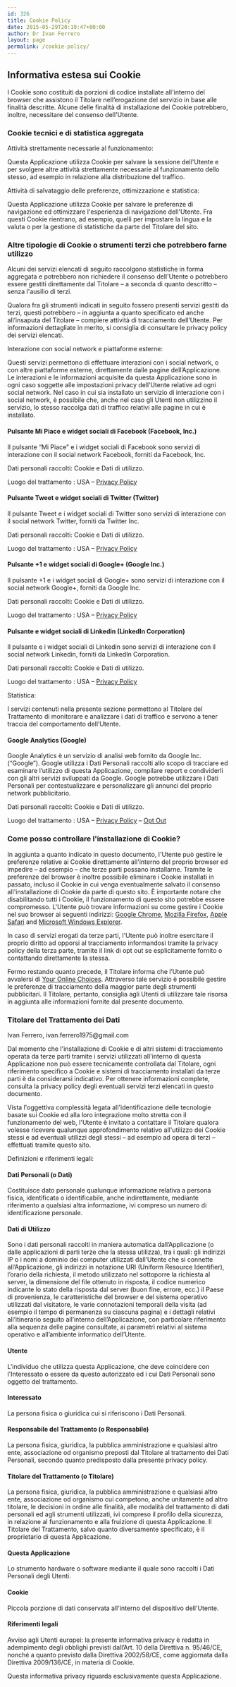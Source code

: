```yaml
---
id: 326
title: Cookie Policy
date: 2015-05-29T20:19:47+00:00
author: Dr Ivan Ferrero
layout: page
permalink: /cookie-policy/
---
```

<h2>Informativa estesa sui Cookie</h2>
I Cookie sono costituiti da porzioni di codice installate all'interno del browser che assistono il Titolare nell’erogazione del servizio in base alle finalità descritte. Alcune delle finalità di installazione dei Cookie potrebbero, inoltre, necessitare del consenso dell'Utente.
<h3>Cookie tecnici e di statistica aggregata</h3>
Attività strettamente necessarie al funzionamento:

Questa Applicazione utilizza Cookie per salvare la sessione dell'Utente e per svolgere altre attività strettamente necessarie al funzionamento dello stesso, ad esempio in relazione alla distribuzione del traffico.

Attività di salvataggio delle preferenze, ottimizzazione e statistica:

Questa Applicazione utilizza Cookie per salvare le preferenze di navigazione ed ottimizzare l'esperienza di navigazione dell'Utente. Fra questi Cookie rientrano, ad esempio, quelli per impostare la lingua e la valuta o per la gestione di statistiche da parte del Titolare del sito.
<h3>Altre tipologie di Cookie o strumenti terzi che potrebbero farne utilizzo</h3>
Alcuni dei servizi elencati di seguito raccolgono statistiche in forma aggregata e potrebbero non richiedere il consenso dell'Utente o potrebbero essere gestiti direttamente dal Titolare – a seconda di quanto descritto – senza l'ausilio di terzi.

Qualora fra gli strumenti indicati in seguito fossero presenti servizi gestiti da terzi, questi potrebbero – in aggiunta a quanto specificato ed anche all’insaputa del Titolare – compiere attività di tracciamento dell’Utente. Per informazioni dettagliate in merito, si consiglia di consultare le privacy policy dei servizi elencati.

Interazione con social network e piattaforme esterne:

Questi servizi permettono di effettuare interazioni con i social network, o con altre piattaforme esterne, direttamente dalle pagine dell’Applicazione. Le interazioni e le informazioni acquisite da questa Applicazione sono in ogni caso soggette alle impostazioni privacy dell’Utente relative ad ogni social network.
Nel caso in cui sia installato un servizio di interazione con i social network, è possibile che, anche nel caso gli Utenti non utilizzino il servizio, lo stesso raccolga dati di traffico relativi alle pagine in cui è installato.
<h4>Pulsante Mi Piace e widget sociali di Facebook (Facebook, Inc.)</h4>
Il pulsante “Mi Piace” e i widget sociali di Facebook sono servizi di interazione con il social network Facebook, forniti da Facebook, Inc.

Dati personali raccolti: Cookie e Dati di utilizzo.

Luogo del trattamento : USA – <a href="http://www.facebook.com/privacy/explanation.php" target="_blank" rel="noopener">Privacy Policy</a>
<h4>Pulsante Tweet e widget sociali di Twitter (Twitter)</h4>
Il pulsante Tweet e i widget sociali di Twitter sono servizi di interazione con il social network Twitter, forniti da Twitter Inc.

Dati personali raccolti: Cookie e Dati di utilizzo.

Luogo del trattamento : USA – <a href="http://twitter.com/privacy" target="_blank" rel="noopener">Privacy Policy</a>
<h4>Pulsante +1 e widget sociali di Google+ (Google Inc.)</h4>
Il pulsante +1 e i widget sociali di Google+ sono servizi di interazione con il social network Google+, forniti da Google Inc.

Dati personali raccolti: Cookie e Dati di utilizzo.

Luogo del trattamento : USA – <a href="http://www.google.com/intl/it/policies/privacy/" target="_blank" rel="noopener">Privacy Policy</a>
<h4>Pulsante e widget sociali di Linkedin (LinkedIn Corporation)</h4>
Il pulsante e i widget sociali di Linkedin sono servizi di interazione con il social network Linkedin, forniti da LinkedIn Corporation.

Dati personali raccolti: Cookie e Dati di utilizzo.

Luogo del trattamento : USA – <a href="https://www.linkedin.com/legal/privacy-policy" target="_blank" rel="noopener">Privacy Policy</a>

Statistica:

I servizi contenuti nella presente sezione permettono al Titolare del Trattamento di monitorare e analizzare i dati di traffico e servono a tener traccia del comportamento dell’Utente.
<h4>Google Analytics (Google)</h4>
Google Analytics è un servizio di analisi web fornito da Google Inc. (“Google”). Google utilizza i Dati Personali raccolti allo scopo di tracciare ed esaminare l’utilizzo di questa Applicazione, compilare report e condividerli con gli altri servizi sviluppati da Google.
Google potrebbe utilizzare i Dati Personali per contestualizzare e personalizzare gli annunci del proprio network pubblicitario.

Dati personali raccolti: Cookie e Dati di utilizzo.

Luogo del trattamento : USA – <a href="http://www.google.com/intl/it/policies/privacy/" target="_blank" rel="noopener">Privacy Policy</a> – <a href="http://tools.google.com/dlpage/gaoptout?hl=it" target="_blank" rel="noopener">Opt Out</a>
<h3>Come posso controllare l'installazione di Cookie?</h3>
In aggiunta a quanto indicato in questo documento, l'Utente può gestire le preferenze relative ai Cookie direttamente all'interno del proprio browser ed impedire – ad esempio – che terze parti possano installarne. Tramite le preferenze del browser è inoltre possibile eliminare i Cookie installati in passato, incluso il Cookie in cui venga eventualmente salvato il consenso all'installazione di Cookie da parte di questo sito. È importante notare che disabilitando tutti i Cookie, il funzionamento di questo sito potrebbe essere compromesso. L'Utente può trovare informazioni su come gestire i Cookie nel suo browser ai seguenti indirizzi: <a href="https://support.google.com/chrome/answer/95647?hl=it&amp;p=cpn_cookies" target="_blank" rel="noopener">Google Chrome</a>, <a href="https://support.mozilla.org/it/kb/Attivare%20e%20disattivare%20i%20cookie" target="_blank" rel="noopener">Mozilla Firefox</a>, <a href="https://support.apple.com/kb/PH19214?viewlocale=it_IT&amp;locale=en_US" target="_blank" rel="noopener">Apple Safari</a> and <a href="http://windows.microsoft.com/it-it/windows-vista/block-or-allow-cookies" target="_blank" rel="noopener">Microsoft Windows Explorer</a>.

In caso di servizi erogati da terze parti, l'Utente può inoltre esercitare il proprio diritto ad opporsi al tracciamento informandosi tramite la privacy policy della terza parte, tramite il link di opt out se esplicitamente fornito o contattando direttamente la stessa.

Fermo restando quanto precede, il Titolare informa che l’Utente può avvalersi di <a href="http://www.youronlinechoices.com/" target="_blank" rel="noopener">Your Online Choices</a>. Attraverso tale servizio è possibile gestire le preferenze di tracciamento della maggior parte degli strumenti pubblicitari. Il Titolare, pertanto, consiglia agli Utenti di utilizzare tale risorsa in aggiunta alle informazioni fornite dal presente documento.
<h3>Titolare del Trattamento dei Dati</h3>
Ivan Ferrero,
ivan.ferrero1975@gmail.com

Dal momento che l'installazione di Cookie e di altri sistemi di tracciamento operata da terze parti tramite i servizi utilizzati all'interno di questa Applicazione non può essere tecnicamente controllata dal Titolare, ogni riferimento specifico a Cookie e sistemi di tracciamento installati da terze parti è da considerarsi indicativo. Per ottenere informazioni complete, consulta la privacy policy degli eventuali servizi terzi elencati in questo documento.

Vista l'oggettiva complessità legata all'identificazione delle tecnologie basate sui Cookie ed alla loro integrazione molto stretta con il funzionamento del web, l'Utente è invitato a contattare il Titolare qualora volesse ricevere qualunque approfondimento relativo all'utilizzo dei Cookie stessi e ad eventuali utilizzi degli stessi – ad esempio ad opera di terzi – effettuati tramite questo sito.

Definizioni e riferimenti legali:
<h4>Dati Personali (o Dati)</h4>
Costituisce dato personale qualunque informazione relativa a persona fisica, identificata o identificabile, anche indirettamente, mediante riferimento a qualsiasi altra informazione, ivi compreso un numero di identificazione personale.
<h4>Dati di Utilizzo</h4>
Sono i dati personali raccolti in maniera automatica dall’Applicazione (o dalle applicazioni di parti terze che la stessa utilizza), tra i quali: gli indirizzi IP o i nomi a dominio dei computer utilizzati dall’Utente che si connette all’Applicazione, gli indirizzi in notazione URI (Uniform Resource Identifier), l’orario della richiesta, il metodo utilizzato nel sottoporre la richiesta al server, la dimensione del file ottenuto in risposta, il codice numerico indicante lo stato della risposta dal server (buon fine, errore, ecc.) il Paese di provenienza, le caratteristiche del browser e del sistema operativo utilizzati dal visitatore, le varie connotazioni temporali della visita (ad esempio il tempo di permanenza su ciascuna pagina) e i dettagli relativi all’itinerario seguito all’interno dell’Applicazione, con particolare riferimento alla sequenza delle pagine consultate, ai parametri relativi al sistema operativo e all’ambiente informatico dell’Utente.
<h4>Utente</h4>
L'individuo che utilizza questa Applicazione, che deve coincidere con l'Interessato o essere da questo autorizzato ed i cui Dati Personali sono oggetto del trattamento.
<h4>Interessato</h4>
La persona fisica o giuridica cui si riferiscono i Dati Personali.
<h4>Responsabile del Trattamento (o Responsabile)</h4>
La persona fisica, giuridica, la pubblica amministrazione e qualsiasi altro ente, associazione od organismo preposti dal Titolare al trattamento dei Dati Personali, secondo quanto predisposto dalla presente privacy policy.
<h4>Titolare del Trattamento (o Titolare)</h4>
La persona fisica, giuridica, la pubblica amministrazione e qualsiasi altro ente, associazione od organismo cui competono, anche unitamente ad altro titolare, le decisioni in ordine alle finalità, alle modalità del trattamento di dati personali ed agli strumenti utilizzati, ivi compreso il profilo della sicurezza, in relazione al funzionamento e alla fruizione di questa Applicazione. Il Titolare del Trattamento, salvo quanto diversamente specificato, è il proprietario di questa Applicazione.
<h4>Questa Applicazione</h4>
Lo strumento hardware o software mediante il quale sono raccolti i Dati Personali degli Utenti.
<h4>Cookie</h4>
Piccola porzione di dati conservata all'interno del dispositivo dell'Utente.
<h4>Riferimenti legali</h4>
Avviso agli Utenti europei: la presente informativa privacy è redatta in adempimento degli obblighi previsti dall’Art. 10 della Direttiva n. 95/46/CE, nonché a quanto previsto dalla Direttiva 2002/58/CE, come aggiornata dalla Direttiva 2009/136/CE, in materia di Cookie.

Questa informativa privacy riguarda esclusivamente questa Applicazione.
